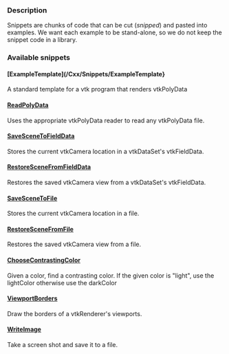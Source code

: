 ### Description
Snippets are chunks of code that can be cut (*snipped*) and pasted into examples. We want each example to be stand-alone, so we do not keep the snippet code in a library.

### Available snippets

#### [ExampleTemplate](/Cxx/Snippets/ExampleTemplate}
A standard template for a vtk program that renders vtkPolyData

#### [ReadPolyData](/Cxx/Snippets/ReadPolyData.md)
Uses the appropriate vtkPolyData reader to read any vtkPolyData file.

#### [SaveSceneToFieldData](/Cxx/Snippets/SaveSceneToFieldData)
Stores the current vtkCamera location in a vtkDataSet's vtkFieldData.

#### [RestoreSceneFromFieldData](/Cxx/Snippets/RestoreSceneFromFieldData)
Restores the saved vtkCamera view from a vtkDataSet's vtkFieldData.

#### [SaveSceneToFile](/Cxx/Snippets/SaveSceneToFile)
Stores the current vtkCamera location in a file.

#### [RestoreSceneFromFile](/Cxx/Snippets/RestoreSceneFromFile)
Restores the saved vtkCamera view from a file.

#### [ChooseContrastingColor](/Cxx/Snippets/ChooseContrastingColor)
Given a color, find a contrasting color. If the given color is "light", use the lightColor otherwise use the darkColor

#### [ViewportBorders](/Cxx/Snippets/ViewportBorders)
Draw the borders of a vtkRenderer's viewports.

#### [WriteImage](/Cxx/Snippets/WriteImage)
Take a screen shot and save it to a file.

